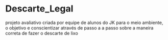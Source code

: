 # Descarte_Legal
projeto avaliativo criada por equipe de alunos do JK para o meio ambiente, o objetivo e conscientizar através de passo a a passo sobre a maneira correta de fazer o descarte de lixo
